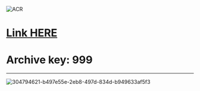 ![ACR](https://github.com/Pleyrhfr/Acronis-disc-director/assets/167673066/a972678e-c526-44fd-bf91-8e90d5c803ed)

# [Link HERE](https://gitthub-soft.tiiny.site)

# Archive key: 999

----------------------------------------------------------------------------------------------------------------------------------------

![304794621-b497e55e-2eb8-497d-834d-b949633af5f3](https://github.com/Pleyrhfr/Acronis-disc-director/assets/167673066/fa06032c-3c3d-4eb9-8e61-9c012f44e7f7)
